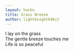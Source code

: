 ```yaml
---
layout: haiku
title: Grass Breeze
author: lightknight64bit
---
```


I lay on the grass<br>
The gentle breeze touches me<br>
Life is so peaceful<br>
